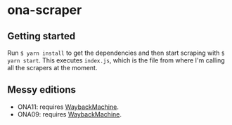 # ona-scraper

## Getting started
Run `$ yarn install` to get the dependencies and then start scraping with `$ yarn start`. This executes `index.js`, which is the file from where I'm calling all the scrapers at the moment.

## Messy editions
- ONA11: requires [WaybackMachine](https://web.archive.org/web/20110930161350/https://ona11.journalists.org/sessions/).
- ONA09: requires [WaybackMachine](https://web.archive.org/web/20091004015401/http://conference.journalists.org/2009conference/schedule/).